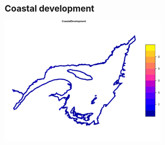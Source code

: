 # Coastal development

<img src="https://github.com/eDrivers/CoastalDevelopment/blob/master/Figures/CoastalDevelopment.png" alt="CoastalDevelopment" width="600"/>
